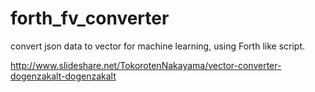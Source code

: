 # forth_fv_converter
convert json data to vector for machine learning, using Forth like script.

http://www.slideshare.net/TokorotenNakayama/vector-converter-dogenzakalt-dogenzakalt

